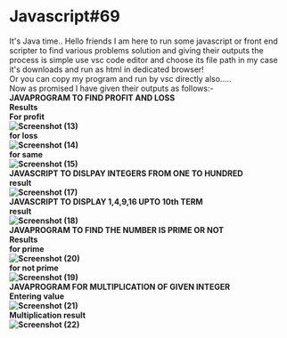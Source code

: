 # Javascript#69
It's Java time..
Hello friends I am here to run some javascript or front end scripter to find various problems solution and giving their outputs
the process is simple use vsc code editor and choose its file path
in my case it's downloads and run as html in dedicated browser!<br>
Or you can copy my program and run by vsc directly also.....
<br>Now as promised I have given their outputs as follows:-</br>
<b>JAVAPROGRAM TO FIND PROFIT AND LOSS<b></br>
Results<br>
For profit<br>
![Screenshot (13)](https://user-images.githubusercontent.com/99072350/152648406-4b9bfac5-2dde-4243-8ac1-920c3ac5bcd7.png)
</br>for loss<br>
![Screenshot (14)](https://user-images.githubusercontent.com/99072350/152648410-2df6f3f2-deab-41c7-9641-d625db4eff77.png)
</br>for same <br>
![Screenshot (15)](https://user-images.githubusercontent.com/99072350/152648412-55881c52-5a26-4f36-b833-d8a01f04a347.png)
</br><b>JAVASCRIPT TO DISLPAY INTEGERS FROM ONE TO HUNDRED<b><br>
 result</br>
![Screenshot (17)](https://user-images.githubusercontent.com/99072350/152648784-481051ec-b01f-4a5b-8313-29b7789f0a33.png)
<br>
 <b>JAVASCRIPT TO DISPLAY 1,4,9,16 UPTO 10th TERM</b></br>
 result<br>
 ![Screenshot (18)](https://user-images.githubusercontent.com/99072350/152649040-559862b0-2478-4d89-8b57-3b2f186834b2.png)
 </br><b>JAVAPROGRAM TO FIND THE NUMBER IS PRIME OR NOT<br>
 Results
 <br>for prime</br>
 ![Screenshot (20)](https://user-images.githubusercontent.com/99072350/152650469-e3599049-e98e-459c-9bea-6b76a2290151.png)
 </br>for not prime</br>
![Screenshot (19)](https://user-images.githubusercontent.com/99072350/152650465-22ef949a-a64d-4ea8-bf83-bf77f1c213b7.png)
</br>
<b>JAVAPROGRAM FOR MULTIPLICATION OF GIVEN INTEGER</b></br>
Entering value<br>
![Screenshot (21)](https://user-images.githubusercontent.com/99072350/152650915-f76bb3d5-dfa3-4ecb-bf2c-aedc03845d61.png)
</br>
Multiplication result<br>
![Screenshot (22)](https://user-images.githubusercontent.com/99072350/152650922-21020c3e-afe2-4974-a15a-a38a6b8912a3.png)


